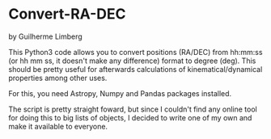 # Convert-RA-DEC

by Guilherme Limberg

This Python3 code allows you to convert positions (RA/DEC) from hh:mm:ss (or hh mm ss, it doesn't make any difference) format to degree (deg). This should be pretty useful for afterwards calculations of kinematical/dynamical properties among other uses. 

For this, you need Astropy, Numpy and Pandas packages installed.

The script is pretty straight foward, but since I couldn't find any online tool for doing this to big lists of objects, I decided to write one of my own and make it available to everyone. 
